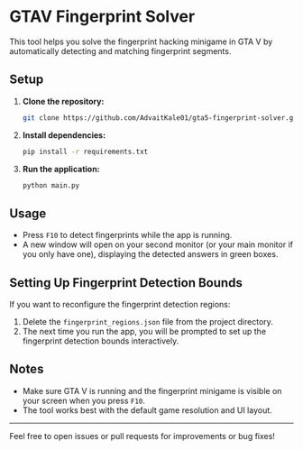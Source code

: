 # GTAV Fingerprint Solver

This tool helps you solve the fingerprint hacking minigame in GTA V by automatically detecting and matching fingerprint segments.

## Setup

1. **Clone the repository:**
   ```bash
   git clone https://github.com/AdvaitKale01/gta5-fingerprint-solver.git
   ```
2. **Install dependencies:**
   ```bash
   pip install -r requirements.txt
   ```
3. **Run the application:**
   ```bash
   python main.py
   ```

## Usage

- Press `F10` to detect fingerprints while the app is running.
- A new window will open on your second monitor (or your main monitor if you only have one), displaying the detected answers in green boxes.

## Setting Up Fingerprint Detection Bounds

If you want to reconfigure the fingerprint detection regions:

1. Delete the `fingerprint_regions.json` file from the project directory.
2. The next time you run the app, you will be prompted to set up the fingerprint detection bounds interactively.

## Notes
- Make sure GTA V is running and the fingerprint minigame is visible on your screen when you press `F10`.
- The tool works best with the default game resolution and UI layout.

---

Feel free to open issues or pull requests for improvements or bug fixes!
